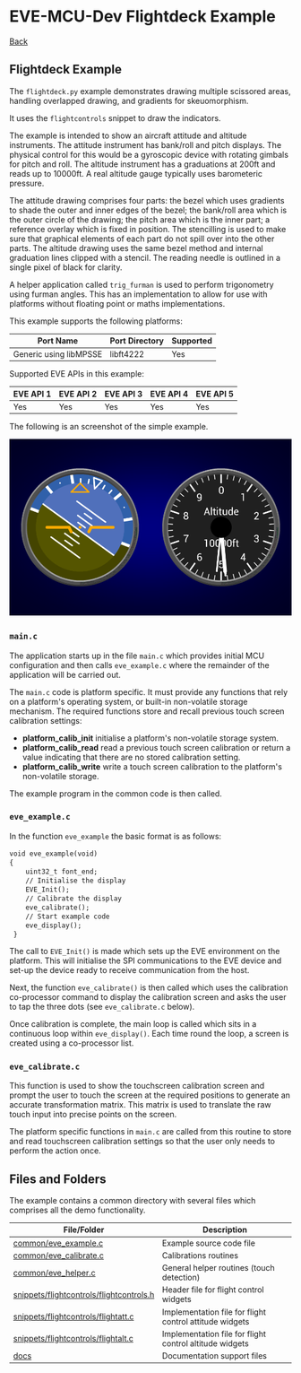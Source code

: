 # EVE-MCU-Dev Flightdeck Example

[Back](../README.md)

## Flightdeck Example

The `flightdeck.py` example demonstrates drawing multiple scissored areas, handling overlapped drawing, and gradients for skeuomorphism. 

It uses the `flightcontrols` snippet to draw the indicators.

The example is intended to show an aircraft attitude and altitude instruments. The attitude instrument has bank/roll and pitch displays. The physical control for this would be a gyroscopic device with rotating gimbals for pitch and roll. The altitude instrument has a graduations at 200ft and reads up to 10000ft. A real altitude gauge typically uses barometeric pressure.

The attitude drawing comprises four parts: the bezel which uses gradients to shade the outer and inner edges of the bezel; the bank/roll area which is the outer circle of the drawing; the pitch area which is the inner part; a reference overlay which is fixed in position. The stencilling is used to make sure that graphical elements of each part do not spill over into the other parts. The altitude drawing uses the same bezel method and internal graduation lines clipped with a stencil. The reading needle is outlined in a single pixel of black for clarity.

A helper application called `trig_furman` is used to perform trigonometry using furman angles. This has an implementation to allow for use with platforms without floating point or maths implementations.

This example supports the following platforms:

| Port Name | Port Directory | Supported |
| --- | --- | --- |
|Generic using libMPSSE | libft4222 | Yes |

Supported EVE APIs in this example:

| EVE API 1 | EVE API 2 | EVE API 3 | EVE API 4 | EVE API 5 |
| --- | --- | --- | --- | --- |
| Yes | Yes | Yes | Yes | Yes |

The following is an screenshot of the simple example.

![Flightdeck Example](docs/flightdeck.png)

### `main.c`

The application starts up in the file `main.c` which provides initial MCU configuration and then calls `eve_example.c` where the remainder of the application will be carried out. 

The `main.c` code is platform specific. It must provide any functions that rely on a platform's operating system, or built-in non-volatile storage mechanism. The required functions store and recall previous touch screen calibration settings:
- **platform_calib_init** initialise a platform's non-volatile storage system.
- **platform_calib_read** read a previous touch screen calibration or return a value indicating that there are no stored calibration setting.
- **platform_calib_write** write a touch screen calibration to the platform's non-volatile storage.

The example program in the common code is then called.

### `eve_example.c`

In the function `eve_example` the basic format is as follows:

```
void eve_example(void)
{
    uint32_t font_end;
    // Initialise the display
    EVE_Init();
    // Calibrate the display
    eve_calibrate();
    // Start example code
    eve_display();
 }
```
The call to `EVE_Init()` is made which sets up the EVE environment on the platform. This will initialise the SPI communications to the EVE device and set-up the device ready to receive communication from the host.

Next, the function `eve_calibrate()` is then called which uses the calibration co-processor command to display the calibration screen and asks the user to tap the three dots (see `eve_calibrate.c` below).

Once calibration is complete, the main loop is called which sits in a continuous loop within `eve_display()`. Each time round the loop, a screen is created using a co-processor list. 

### `eve_calibrate.c`

This function is used to show the touchscreen calibration screen and prompt the user to touch the screen at the required positions to generate an accurate transformation matrix. This matrix is used to translate the raw touch input into precise points on the screen.

The platform specific functions in `main.c` are called from this routine to store and read touchscreen calibration settings so that the user only needs to perform the action once.

## Files and Folders

The example contains a common directory with several files which comprises all the demo functionality.

| File/Folder | Description |
| --- | --- |
| [common/eve_example.c](common/eve_example.c) | Example source code file |
| [common/eve_calibrate.c](common/eve_calibrate.c) | Calibrations routines |
| [common/eve_helper.c](common/eve_helper.c) | General helper routines (touch detection) |
| [snippets/flightcontrols/flightcontrols.h](../snippets/flightcontrols/flightcontrols.h) | Header file for flight control widgets |
| [snippets/flightcontrols/flightatt.c](../snippets/flightcontrols/flightatt.h) | Implementation file for flight control attitude widgets |
| [snippets/flightcontrols/flightalt.c](../snippets/flightcontrols/flightalt.h) | Implementation file for flight control altitude widgets |
| [docs](docs) | Documentation support files |
